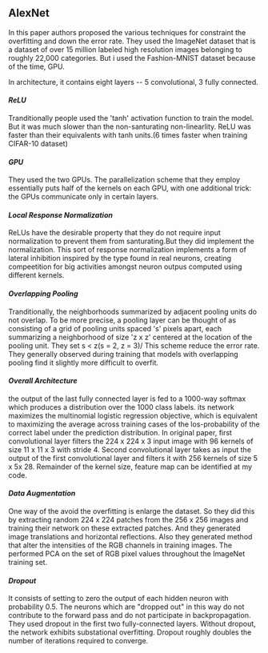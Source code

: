 ## AlexNet

In this paper authors proposed the various techniques for constraint the overfitting and down the error rate. They used the ImageNet dataset that is a dataset of over 15 million labeled high resolution images belonging to roughly 22,000 categories. But i used the Fashion-MNIST dataset because of the time, GPU.  

In architecture, it contains eight layers -- 5 convolutional, 3 fully connected.

#### _ReLU_
Tranditionally people used the 'tanh' activation function to train the model. But it was much slower than the non-santurating non-linearlity. 
ReLU was faster than their equivalents with tanh units.(6 times faster when training CIFAR-10 dataset)

#### _GPU_
They used the two GPUs. The parallelization scheme that they employ essentially puts half of the kernels on each GPU, with one additional trick: the GPUs communicate only in certain layers. 

#### _Local Response Normalization_
ReLUs have the desirable property that they do not require input normalization to prevent them from santurating.But they did implement the normalization. This sort of response normalization implements a form of lateral inhibition inspired by the type found in real neurons, creating compeetition for big activities amongst neuron outpus computed using different kernels. 

#### _Overlapping Pooling_ 
Tranditionally, the neighborhoods summarized by adjacent pooling units do not overlap. To be more precise, a pooling layer can be thought of as consisting of a grid of pooling units spaced 's' pixels apart, each summarizing a neighborhood of size 'z x z' centered at the location of the pooling unit. They set s < z(s = 2, z = 3)/ This scheme reduce the error rate. They generally observed during training that models with overlapping pooling find it slightly more difficult to overfit.

#### _Overall Architecture_
the output of the last fully connected layer is fed to a 1000-way softmax which produces a distribution over the 1000 class labels. its network maximizes the multinomial logistic regression objective, which is equivalent to maximizing the average across training cases of the los-probability of the correct label under the prediction distribution. In original paper, first convolutional layer filters the 224 x 224 x 3 input image with 96 kernels of size 11 x 11 x 3 with stride 4. Second convolutional layer takes as input the output of the first convolutional layer and filters it with 256 kernels of size 5 x 5x 28. Remainder of the kernel size, feature map can be identified at my code.

#### _Data Augmentation_ 
One way of the avoid the overfitting is enlarge the dataset. So they did this by extracting random 224 x 224 patches from the 256 x 256 images and training their network on these extracted patches. And they generated image translations and horizontal reflections. Also they generated method that alter the intensities of the RGB channels in training images. The performed PCA on the set of RGB pixel values throughout the ImageNet training set.

#### _Dropout_ 
It consists of setting to zero the output of each hidden neuron with probability 0.5. The neurons which are "dropped out" in this way do not contribute to the forward pass and do not participate in backpropagation. They used dropout in the first two fully-connected layers. Without dropout, the network exhibits substational overfitting. Dropout roughly doubles the number of iterations required to converge.
